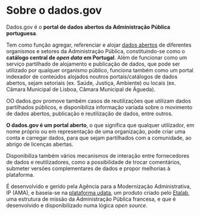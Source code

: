 # Sobre o dados.gov

Dados.gov é o **portal de dados abertos da Administração Pública portuguesa**.

Tem como função agregar, referenciar e alojar [dados abertos](/pt/docs/about_opendata/) de diferentes organismos e setores da Administração Pública, constituindo-se como o **catálogo central de _open data_ em Portugal**. Além de funcionar como um serviço partilhado de alojamento e publicação de dados, que pode ser utilizado por qualquer organismo público, funciona também como um portal indexador de conteúdos alojados noutros portais/catálogos de dados abertos, sejam setoriais (ex. Saúde, Justiça, Ambiente) ou locais (ex. Câmara Municipal de Lisboa, Câmara Municipal de Águeda).

OO dados.gov promove também casos de reutilizações que utilizam dados partilhados públicos, e disponibiliza informação variada sobre o movimento de dados abertos, publicação e reutilização de dados, entre outros.

**O dados.gov é um portal aberto**, o que significa que qualquer utilizador, em nome próprio ou em representação de uma organização, pode criar uma conta e carregar dados, para que sejam partilhados com a comunidade, ao abrigo de licenças abertas.

Disponibiliza também vários mecanismos de interação entre fornecedores de dados e reutilizadores, como a possibilidade de trocar comentários, submeter versões complementares de dados e propor melhorias à plataforma.

É desenvolvido e gerido pela Agência para a Modernização Administrativa, IP (AMA), e baseia-se na [plataforma udata](https://udata.readthedocs.io/en/stable/ "udata"), um produto criado pelo [Etalab](https://www.etalab.gouv.fr/en/qui-sommes-nous "Etalab"), uma estrutura de missão da Administração Pública francesa, e que é desenvolvido e disponibilizado numa lógica _open source_.
